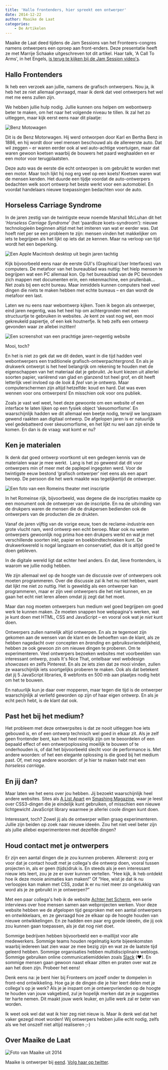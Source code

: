 ```yaml
---
title: 'Hallo frontenders, hier spreekt een ontwerper'
date: 2014-12-22
author: Maaike de Laat
categories:
    - De Artikelen
---
```


Maaike de Laat deed tijdens de Jam Sessions van het Fronteers-congres namens ontwerpers een oproep aan front-enders. Deze presentatie heeft ze met Marrije Schaake uitgeschreven tot dit artikel. Haar talk, 'A Call To Arms', in het Engels, [is terug te kijken bij de Jam Session video's](\congres/2014/jam-session/call-to-arms).

## Hallo Frontenders

Ik heb een verzoek aan jullie, namens de grafisch ontwerpers. Nou ja, ik heb het ze niet allemaal gevraagd, maar ik denk dat veel ontwerpers het wel met me eens zullen zijn.

We hebben jullie hulp nodig. Jullie kunnen ons helpen om webontwerp beter te maken, om het naar het volgende niveau te tillen. Ik zal het zo uitleggen, maar kijk eerst eens naar dit plaatje:

![Benz Motowagen](/_img/blog/2014/benz-patent-motorwagen-nummer-1-02.jpg)

Dit is de Benz Motorwagen. Hij werd ontworpen door Karl en Bertha Benz in 1886, en hij wordt door veel mensen beschouwd als de allereerste auto. Dat wil zeggen – er waren eerder ook al wel auto-achtige voertuigen, maar dat waren gewoon koetsen waarbij de bouwers het paard weghaalden en er een motor voor terugplaatsten.

Deze auto was de eerste die echt ontworpen is om gebruikt te worden met een motor. Maar toch lijkt hij nog erg veel op een koets! Koetsen waren wat de mensen kenden. Het duurde een tijdje voordat de auto-ontwerpers bedachten welk soort ontwerp het beste werkt voor een automobiel. En voordat handelaars nieuwe toepassingen bedachten voor de auto.

## Horseless Carriage Syndrome

In de jaren zestig van de twintigste eeuw noemde Marshall McLuhan dit het ‘_Horseless Carriage Syndrome_’ (het ‘paardloze koets-syndroom’): nieuwe technologieën beginnen altijd met het imiteren van wat er eerder was. Dat hoeft niet per se een probleem te zijn: mensen vinden het makkelijker om iets te begrijpen als het lijkt op iets dat ze kennen. Maar na verloop van tijd wordt het een beperking.

![Een Apple Macintosh desktop uit begin jaren tachtig](/_img/blog/2014/apple-macintosh-desktop.png)

Kijk bijvoorbeeld eens naar de eerste GUI's (Graphical User Interfaces) van computers. De metafoor van het bureaublad was nuttig: het hielp mensen te begrijpen wat een PC allemaal kon. Op het bureaublad van de PC bevonden zich mappen met documenten erin, een rekenmachine, een prullenbak... Net zoals bij een echt bureau. Maar inmiddels kunnen computers heel veel dingen die niets te maken hebben met echte bureaus – en dan wordt de metafoor een last.

Laten we nu eens naar webontwerp kijken. Toen ik begon als ontwerper, eind jaren negentig, was het heel hip om achtergronden met een structuurtje te gebruiken in websites. Je kent ze vast nog wel, een mooi gekreukeld papiertje, of een kek houtnerfje. Ik heb zelfs een ontwerp gevonden waar ze allebei inzitten!

![Een screenshot van een prachtige jaren-negentig website](/_img/blog/2014/david-hasselhoff-screenshot-van-een-prachtige-jaren-negentig-website.jpg)

Mooi, toch?

En het is niet zo gek dat we dit deden, want in die tijd hadden veel webontwerpers een traditionele grafisch-ontwerpachtergrond. En als je drukwerk ontwerpt is het heel belangrijk om rekening te houden met de eigenschappen van het materiaal dat je gebruikt. Je kunt kiezen uit allerlei soorten papier, variërend van glad en glanzend tot heel grof, en dit heeft letterlijk veel invloed op de _look & feel_ van je ontwerp. Maar computerschermen zijn altijd hetzelfde: koud en hard. Dat was even wennen voor ons ontwerpers! En misschien ook voor ons publiek.

Zoals je vast wel weet, heet deze gewoonte om een website of een interface te laten lijken op een fysiek object ‘skeuomorfisme’. En waarschijnlijk hadden we dit allemaal een beetje nodig, terwijl we langzaam gewend raakten aan digitaal ontwerp. De afgelopen jaren is er natuurlijk veel gedebatteerd over skeuomorfisme, en het lijkt nu wel aan zijn einde te komen. En dan is de vraag: wat komt er nu?

## Ken je materialen

Ik denk dat goed ontwerp voortkomt uit een gedegen kennis van de materialen waar je mee werkt.  Lang is het zo geweest dat dit voor ontwerpers min of meer met de paplepel ingegoten werd. Voor de twintigste eeuw bestond ‘grafisch ontwerper’ niet eens als een apart beroep. De persoon die het werk maakte was tegelijkertijd de ontwerper.

![Een foto van een Romeins theater met inscriptie](/_img/blog/2014/inscription-theatre-leptis-magna-libya.jpg)

In het Romeinse rijk, bijvoorbeeld, was degene die de inscripties maakte op een monument ook de ontwerper van de inscriptie. En na de uitvinding van de drukpers waren de mensen die de drukpersen bedienden ook de ontwerpers van de producten die ze drukten.

Vanaf de jaren vijftig van de vorige eeuw, toen de reclame-industrie een grote vlucht nam, werd ontwerp een echt beroep. Maar ook nu weten ontwerpers gewoonlijk nog prima hoe een drukpers werkt en wat je met verschillende soorten inkt, papier en boekbindtechnieken kunt. De drukwerkwereld is nogal langzaam en conservatief, dus dit is altijd goed te doen gebleven.

In de digitale wereld ligt dat echter heel anders. En dat, lieve frontenders, is waarom we jullie nodig hebben.

We zijn allemaal wel op de hoogte van de discussie over of ontwerpers ook moeten programmeren. Over die discussie zal ik het nu niet hebben, want dat lijkt me niet zo nuttig. Het is geweldig als een ontwerper kan programmeren, maar er zijn veel ontwerpers die het niet kunnen, en ze gaan het echt niet leren alleen omdat jij zegt dat het moet.

Maar dan nog moeten ontwerpers hun medium wel goed begrijpen om goed werk te kunnen maken. Ze moeten snappen hoe webpagina's werken, wat je kunt doen met HTML, CSS and JavaScript – en vooral ook wat je _niet_ kunt doen.

Ontwerpers zullen namelijk altijd ontwerpen. En als ze tegemoet zijn gekomen aan de wensen van de klant en de behoeften van de klant, als ze hebben nagedacht over concepten en _branding_ en gebruiksvriendelijkheid, hebben ze ook gewoon zin om nieuwe dingen te proberen. Om te experimenteren. Veel ontwerpers bezoeken websites met voorbeelden van interessant ontwerp, zoals It's Nice That, ontelbaar veel webdesign _showcases_ en zelfs Pinterest. En als ze iets zien dat ze mooi vinden, zullen ze waarschijnlijk iets soortgelijks proberen te maken. Ook als dat betekent dat jij 5 JavaScript libraries, 8 webfonts en 500 mb aan plaatjes nodig hebt om het te bouwen.

En natuurlijk kun je daar over mopperen, maar tegen die tijd is de ontwerper waarschijnlijk al verliefd geworden op zijn of haar eigen ontwerp. En als je echt pech hebt, is de klant dat ook.

## Past het bij het medium?

Het probleem met deze ontwerpsites is dat ze nooit uitleggen hoe iets gebouwd is, en of een ontwerp technisch wel goed in elkaar zit. Als je zelf geen frontender bent, kan het heel moeilijk zijn om te beoordelen of een bepaald effect of een ontwerpoplossing moeilijk te bouwen of te onderhouden is, of dat het bijvoorbeeld slecht voor de performance is. Met andere woorden: of het een elegante oplossing is die goed bij het medium past. Of, met nog andere woorden: of je hier te maken hebt met een _horseless carriage_.

## En jij dan?

Maar laten we het eens over jou hebben. Jij bezoekt waarschijnlijk heel andere websites. Sites als [A List Apart](http://alistapart.com/) en [Smashing Magazine](http://www.smashingmagazine.com/), waar je leest over CSS3-dingen die je eindelijk kunt gebruiken, of misschien een nieuwe lichtgewicht JavaScript library waarmee je allerlei coole dingen kunt doen.

Interessant, toch? Zowel jij als de ontwerper willen graag experimenteren. Jullie zijn beiden op zoek naar nieuwe ideeën. Zou het niet veel beter zijn als jullie allebei experimenteren met dezelfde dingen?

## Houd contact met je ontwerpers

Er zijn een aantal dingen die je zou kunnen proberen. Allereerst: zorg er voor dat je contact houdt met je collega's die ontwerp doen, vooral tussen projecten in, als er geen (tijds)druk is. En steeds als je een interessant nieuw iets leert, zou je ze er over kunnen vertellen. “Hee kijk, ik heb ontdekt hoe ik deze mooie animaties kan maken!” Of “Hee, wist je dat ik nu verloopjes kan maken met CSS, zodat ik er nu niet meer zo ongelukkig van word als je ze gebruikt in je ontwerpen?”

Met een paar collega's heb ik de website [Achter het Scherm](http://achterhetscherm.nl/), een serie interviews over hoe mensen samen aan webprojecten werken. Voor deze website hebben we de afgelopen tijd gesproken met een aantal ontwerpers en ontwikkelaars, en ze gevraagd hoe ze elkaar op de hoogte houden van nieuwe ontwikkelingen. En ze hadden een paar erg goede ideeën, die jij ook zou kunnen gaan toepassen, als je dat nog niet doet.

Sommige bedrijven hebben bijvoorbeeld een e-maillijst voor alle medewerkers. Sommige teams houden regelmatig korte bijeenkomsten waarbij iedereen laat zien waar ze mee bezig zijn en wat ze de laatste tijd geleerd hebben. Sommige organisaties hebben multidisciplinaire weblogs. Sommige gebruiken online communicatiemiddelen zoals [Slack](https://slack.com/) (❤). En sommige mensen gaan gewoon naast elkaar zitten en praten over wat ze aan het doen zijn. Probeer het eens!

Denk eens na: je bent hier bij Fronteers om jezelf onder te dompelen in front-end ontwikkeling. Hoe ga je de dingen die je hier leert delen met je collega's op je werk? Als je je inspant om je ontwerpvrienden op de hoogte te houden van jouw vakgebied, zul je hopelijk merken dat ze je suggesties ter harte nemen. Dit maakt jouw werk leuker, en jullie werk zal er beter van worden.

Ik weet ook wel dat wat ik hier zeg niet nieuw is. Maar ik denk wel dat het vaker gezegd moet worden! Wij ontwerpers hebben jullie echt nodig, zelfs als we het onszelf niet altijd realiseren ;-)

## Over Maaike de Laat

<img src="/_img/blog/2014/maaikedelaat.png" alt="Foto van Maaike uit 2014" class="floating-portrait" />

Maaike is ontwerper bij [eend](http://eend.nl/). [Volg haar op twitter](https://twitter.com/maaike).
